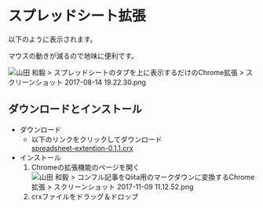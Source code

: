 # スプレッドシート拡張

以下のように表示されます。

マウスの動きが減るので地味に便利です。

![](https://confluence.colopl.co.jp/download/attachments/12824215/%E3%82%B9%E3%82%AF%E3%83%AA%E3%83%BC%E3%83%B3%E3%82%B7%E3%83%A7%E3%83%83%E3%83%88%202017-08-14%2019.22.30.png?version=1&modificationDate=1502706847000&api=v2 "山田 和毅 > スプレッドシートのタブを上に表示するだけのChrome拡張 > スクリーンショット 2017-08-14 19.22.30.png")

## ダウンロードとインストール 

* ダウンロード
    *   以下のリンクをクリックしてダウンロード  
        [spreadsheet-extention-0.1.1.crx](https://drive.google.com/open?id=0B9lL2vGR_TI0TmdWZVc4VWZYOTA)
* インストール
    1.  Chromeの拡張機能のページを開く  
        ![](https://confluence.colopl.co.jp/download/attachments/13069833/%E3%82%B9%E3%82%AF%E3%83%AA%E3%83%BC%E3%83%B3%E3%82%B7%E3%83%A7%E3%83%83%E3%83%88%202017-11-09%2011.12.52.png?version=1&modificationDate=1510193580000&api=v2 "山田 和毅 > コンフル記事をQiita用のマークダウンに変換するChrome拡張 > スクリーンショット 2017-11-09 11.12.52.png")
    2.  crxファイルをドラッグ＆ドロップ
